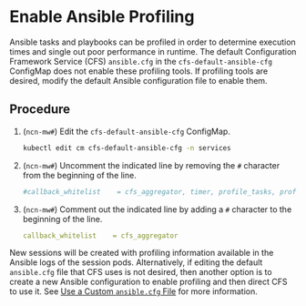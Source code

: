 # Enable Ansible Profiling

Ansible tasks and playbooks can be profiled in order to determine execution times and single out poor performance in runtime. The default Configuration Framework Service \(CFS\) `ansible.cfg` in
the `cfs-default-ansible-cfg` ConfigMap does not enable these profiling tools. If profiling tools are desired, modify the default Ansible configuration file to enable them.

## Procedure

1. (`ncn-mw#`) Edit the `cfs-default-ansible-cfg` ConfigMap.

    ```bash
    kubectl edit cm cfs-default-ansible-cfg -n services
    ```

1. (`ncn-mw#`) Uncomment the indicated line by removing the `#` character from the beginning of the line.

    ```yaml
    #callback_whitelist    = cfs_aggregator, timer, profile_tasks, profile_roles
    ```

1. (`ncn-mw#`) Comment out the indicated line by adding a `#` character to the beginning of the line.

    ```yaml
    callback_whitelist    = cfs_aggregator
    ```

New sessions will be created with profiling information available in the Ansible logs of the session pods. Alternatively, if editing the default `ansible.cfg` file that CFS uses is not desired,
then another option is to create a new Ansible configuration to enable profiling and then direct CFS to use it. See [Use a Custom `ansible.cfg` File](Use_a_Custom_ansible-cfg_File.md) for more information.
